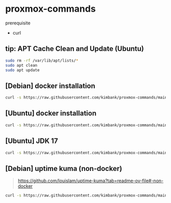 # proxmox-commands

prerequisite

- curl

## tip: APT Cache Clean and Update (Ubuntu)

```sh
sudo rm -rf /var/lib/apt/lists/*
sudo apt clean
sudo apt update
```

## [Debian] docker installation

```sh
curl -s https://raw.githubusercontent.com/kimbank/proxmox-commands/main/debian-docker-installation.sh | bash
```

## [Ubuntu] docker installation

```sh
curl -s https://raw.githubusercontent.com/kimbank/proxmox-commands/main/ubuntu-docker-installation.sh | bash
```

## [Ubuntu] JDK 17

```sh
curl -s https://raw.githubusercontent.com/kimbank/proxmox-commands/main/ubuntu-jdk17.sh | bash
```

## [Debian] uptime kuma (non-docker)

> https://github.com/louislam/uptime-kuma?tab=readme-ov-file#-non-docker

```sh
curl -s https://raw.githubusercontent.com/kimbank/proxmox-commands/main/debian-uptime-kuma.sh | bash
```
